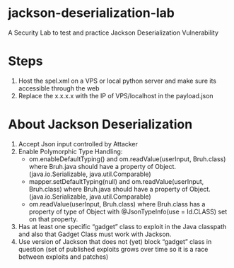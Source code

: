 # jackson-deserialization-lab
A Security Lab to test and practice Jackson Deserialization Vulnerability 


# Steps
1. Host the spel.xml on a VPS or local python server and make sure its accessible through the web
2. Replace the x.x.x.x with the IP of VPS/localhost in the payload.json


# About Jackson Deserialization
1. Accept Json input controlled by Attacker
2. Enable Polymorphic Type Handling:
	- om.enableDefaultTyping()           and om.readValue(userInput, Bruh.class) where Bruh.java should have a property of Object. (java.io.Serializable, java.util.Comparable)
	- mapper.setDefaultTyping(null)      and om.readValue(userInput, Bruh.class) where Bruh.java should have a property of Object. (java.io.Serializable, java.util.Comparable)
	- om.readValue(userInput, Bruh.class)  where Bruh.class has a property of type of Object with @JsonTypeInfo(use = Id.CLASS) set on that property.
3. Has at least one specific “gadget” class to exploit in the Java classpath and also that Gadget Class must work with Jackson.
4. Use version of Jackson that does not (yet) block “gadget” class in question (set of published exploits grows over time so it is a race between exploits and patches)
